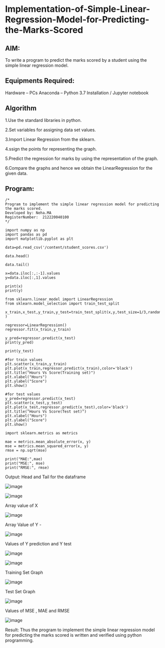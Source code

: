 # Implementation-of-Simple-Linear-Regression-Model-for-Predicting-the-Marks-Scored

## AIM:
To write a program to predict the marks scored by a student using the simple linear regression model.

## Equipments Required:
Hardware – PCs
Anaconda – Python 3.7 Installation / Jupyter notebook

## Algorithm
1.Use the standard libraries in python.

2.Set variables for assigning data set values.

3.Import Linear Regression from the sklearn.

4.ssign the points for representing the graph.

5.Predict the regression for marks by using the representation of the graph.

6.Compare the graphs and hence we obtain the LinearRegression for the given data.

## Program:
```
/*
Program to implement the simple linear regression model for predicting the marks scored.
Developed by: Neha.MA
RegisterNumber:  212220040100
*/

import numpy as np
import pandas as pd
import matplotlib.pyplot as plt

data=pd.read_csv('/content/student_scores.csv')

data.head()

data.tail()

x=data.iloc[:,:-1].values  
y=data.iloc[:,1].values

print(x)
print(y)

from sklearn.linear_model import LinearRegression
from sklearn.model_selection import train_test_split

x_train,x_test,y_train,y_test=train_test_split(x,y,test_size=1/3,random_state=0 )

regressor=LinearRegression() 
regressor.fit(x_train,y_train)

y_pred=regressor.predict(x_test) 
print(y_pred)

print(y_test)

#for train values
plt.scatter(x_train,y_train) 
plt.plot(x_train,regressor.predict(x_train),color='black') 
plt.title("Hours Vs Score(Training set)") 
plt.xlabel("Hours")
plt.ylabel("Score")
plt.show()

#for test values
y_pred=regressor.predict(x_test) 
plt.scatter(x_test,y_test) 
plt.plot(x_test,regressor.predict(x_test),color='black') 
plt.title("Hours Vs Score(Test set)") 
plt.xlabel("Hours")
plt.ylabel("Score")
plt.show()

import sklearn.metrics as metrics

mae = metrics.mean_absolute_error(x, y)
mse = metrics.mean_squared_error(x, y)
rmse = np.sqrt(mse)  

print("MAE:",mae)
print("MSE:", mse)
print("RMSE:", rmse)
```

Output:
Head and Tail for the dataframe

![image](https://github.com/neha074/Implementation-of-Simple-Linear-Regression-Model-for-Predicting-the-Marks-Scored/assets/113016903/96f6863a-7363-4382-affb-edb927fd4204)

![image](https://github.com/neha074/Implementation-of-Simple-Linear-Regression-Model-for-Predicting-the-Marks-Scored/assets/113016903/7ad06fe2-68f4-4813-a0d7-739764ae7122)


Array value of X 


![image](https://github.com/neha074/Implementation-of-Simple-Linear-Regression-Model-for-Predicting-the-Marks-Scored/assets/113016903/bce88029-70b2-4492-83fa-0e1b747e109a)



Array Value of Y -


![image](https://github.com/neha074/Implementation-of-Simple-Linear-Regression-Model-for-Predicting-the-Marks-Scored/assets/113016903/7ce5027c-087a-437b-b37f-ce127f801da8)



Values of Y prediction and Y test


![image](https://github.com/neha074/Implementation-of-Simple-Linear-Regression-Model-for-Predicting-the-Marks-Scored/assets/113016903/939b79ae-38a2-47f5-9a04-19eb2c0a6c7d)


![image](https://github.com/neha074/Implementation-of-Simple-Linear-Regression-Model-for-Predicting-the-Marks-Scored/assets/113016903/31fd9618-4f36-43a6-8344-53ddf7298896)




Training Set Graph

![image](https://github.com/neha074/Implementation-of-Simple-Linear-Regression-Model-for-Predicting-the-Marks-Scored/assets/113016903/a130f19b-2be0-475a-bb64-951912cf4baf)



Test Set Graph

![image](https://github.com/neha074/Implementation-of-Simple-Linear-Regression-Model-for-Predicting-the-Marks-Scored/assets/113016903/813c0418-22e8-4b45-8f1a-75c53bc57265)




Values of MSE , MAE and RMSE

![image](https://github.com/neha074/Implementation-of-Simple-Linear-Regression-Model-for-Predicting-the-Marks-Scored/assets/113016903/fea422f0-5a6f-4c91-ab81-b561ec3d5166)


Result:
Thus the program to implement the simple linear regression model for predicting the marks scored is written and verified using python programming.

